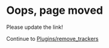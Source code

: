 # Oops, page moved
Please update the link!

Continue to [Plugins/remove_trackers](/Plugins/remove_trackers)